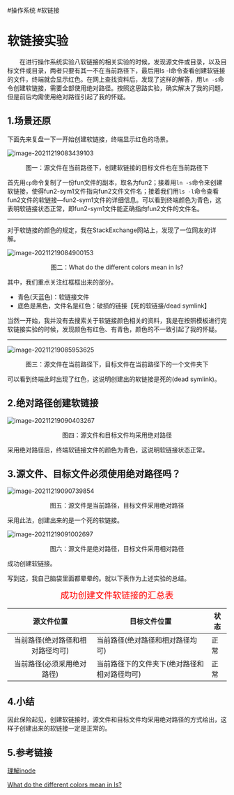 #操作系统 #软链接
# 软链接实验



&emsp;&emsp;在进行操作系统实验八软链接的相关实验的时候，发现源文件或目录，以及目标文件或目录，两者只要有其一不在当前路径下，最后用ls -l命令查看创建软链接的文件，终端就会显示红色。在网上查找资料后，发现了这样的解答，用`ln -s`命令创建软链接，需要全部使用绝对路径。按照这思路实验，确实解决了我的问题，但是前后均需使用绝对路径引起了我的怀疑。

<!--more-->

## 1.场景还原

下面先来复盘一下一开始创建软链接，终端显示红色的场景。

![image-20211219083439103]( https://cdn.gujiakai.top/image/pic-go-typora02/img/202112190834181.png)

<div align="center">图一：源文件在当前路径下，创建软链接的目标文件也在当前路径下</div>

首先用`cp`命令复制了一份fun文件的副本，取名为fun2；接着用`ln -s`命令来创建软链接，使得fun2-sym1文件指向fun2文件文件名；接着我们用`ls -l`命令查看fun2文件的软链接—fun2-sym1文件的详细信息。可以看到终端颜色为青色，这表明软链接状态正常，即fun2-sym1文件能正确指向fun2文件的文件名。

***

对于软链接的颜色的规定，我在StackExchange网站上，发现了一位网友的详解。

![image-20211219084900153]( https://cdn.gujiakai.top/image/pic-go-typora02/img/202112190849208.png)

<div align="center">图二：What do the different colors mean in ls?</div>

其中，我们重点关注红框框出来的部分。

+ 青色(天蓝色)：软链接文件
+ 底色是黑色，文件名是红色：破损的链接【死的软链接/dead symlink】

当然一开始，我并没有去搜索关于软链接颜色相关的资料，我是在按照模板进行完软链接实验的时候，发现颜色有红色、有青色，颜色的不一致引起了我的怀疑。

***

![image-20211219085953625]( https://cdn.gujiakai.top/image/pic-go-typora02/img/202112190859695.png)

<div align="center">图三：源文件在当前路径下，目标文件在当前路径下的一个文件夹下</div>

可以看到终端此时出现了红色，这说明创建出的软链接是死的(dead symlink)。



## 2.绝对路径创建软链接

![image-20211219090403267]( https://cdn.gujiakai.top/image/pic-go-typora02/img/202112190904337.png)

<div align="center">图四：源文件和目标文件均采用绝对路径</div>

采用绝对路径后，终端软链接文件的颜色为青色，这说明软链接状态正常。



## 3.源文件、目标文件必须使用绝对路径吗？

![image-20211219090739854]( https://cdn.gujiakai.top/image/pic-go-typora02/img/202112190907929.png)

<div align="center">图五：源文件是当前路径，目标文件采用绝对路径</div>

采用此法，创建出来的是一个死的软链接。

![image-20211219091002697]( https://cdn.gujiakai.top/image/pic-go-typora02/img/202112190910771.png)

<div align="center">图六：源文件是绝对路径，目标文件采用相对路径</div>

成功创建软链接。

写到这，我自己脑袋里面都晕晕的。就以下表作为上述实验的总结。

<div align="center" style="color:red;font-size:20px;">成功创建文件软链接的汇总表</div>

|            源文件位置            | 目标文件位置                                 | 状态 |
| :------------------------------: | -------------------------------------------- | ---- |
| 当前路径(绝对路径和相对路径均可) | 当前路径(绝对路径和相对路径均可)             | 正常 |
|    当前路径(必须采用绝对路径)    | 当前路径下的文件夹下(绝对路径和相对路径均可) | 正常 |



## 4.小结

因此保险起见，创建软链接时，源文件和目标文件均采用绝对路径的方式给出，这样子创建出来的软链接一定是正常的。

## 5.参考链接

[理解inode](https://www.ruanyifeng.com/blog/2011/12/inode.html)

[What do the different colors mean in ls?](https://askubuntu.com/questions/17299/what-do-the-different-colors-mean-in-ls)
